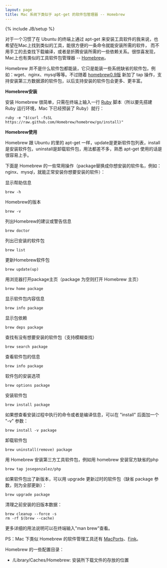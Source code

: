```yaml
---
layout: page
title: Mac 系统下类似于 apt-get 的软件包管理器 -- Homebrew
---
```

{% include JB/setup %}

对于一个习惯了在 Ubuntu 的终端上通过 apt-get 来安装工具软件的我来说，也希望在Mac上找到类似的工具，能很方便的一条命令就能安装所需的软件，
而不用手工的去查找下载编译，或者是折腾安装所需的一些依赖关系。很惊喜发现，Mac上也有类似的工具软件包管理器 --
[Homebrew](http://mxcl.github.com/homebrew/)。

Homebrew 并不是什么软件包都能装，它只是能装一些系统缺省的软件包，例如：wget、nginx、mysql等等。不过随着
[homebrew0.9版](https://github.com/mxcl/homebrew/wiki/Homebrew-0.9) 新加了 tap
操作，支持安装第三方数据源的软件包，以后支持安装的软件包会更多、更丰富。

**Homebrew安装**

安装 Homebrew 很简单，只需在终端上输入一行 [Ruby](https://www.ruby-lang.org/) 脚本（所以要先搭建 Ruby
运行环境，Mac 下已经预装了 Ruby）就行：

    
    
    ruby -e "$(curl -fsSL https://raw.github.com/Homebrew/homebrew/go/install)"
    

**Homebrew使用**

Homebrew 跟 Ubuntu 的里的 apt-get
一样，update是更新软件包列表，install是安装软件包，uninstall是卸载软件包，用法都差不多，熟悉 apt-get 使用的话是很容易上手。

下面是 Homebrew 的一些常用操作（package替换成你想安装的软件名，例如：nginx、mysql，就能正常安装你想要安装的软件）：

显示帮助信息

    
    
    brew -h

Homebrew的版本

    
    
    brew -v

列出Homebrew的建议或警告信息

    
    
    brew doctor

列出已安装的软件包

    
    
    brew list 

更新Homebrew软件包

    
    
    brew update(up)

用浏览器打开package主页（package 为空则打开 Homebrew 主页）

    
    
    brew home package

显示软件包内容信息

    
    
    brew info package

显示包依赖

    
    
    brew deps package

查找有没有想要安装的软件包（支持模糊查找）

    
    
    brew search package

查看软件包的信息

    
    
    brew info package

软件包的安装选项

    
    
    brew options package

安装软件包

    
    
    brew install package

如果想查看安装过程中执行的命令或者是编译信息，可以在 "install" 后面加一个 "-v" 参数：

    
    
    brew install -v package

卸载软件包

    
    
    brew uninstall(remove) package 

用 Homebrew 安装第三方工具软件包，例如用 homebrew 安装官方缺省的php

    
    
    brew tap josegonzalez/php

如果软件包出了新版本，可以用 upgrade 更新过时的软件包（缺省 package 参数，则为全部更新）：

    
    
    brew upgrade package

清理之前安装的旧版本数据：

    
    
    brew cleanup --force -s
    rm -rf $(brew --cache)
    

更多详细的用法说明可以在终端输入"man brew"查看。

PS：Mac 下类似 Homebrew 的软件管理工具还有
[MacPorts](http://www.macports.org/)、[Fink](http://fink.thetis.ig42.org/)。

Homebrew 的一些配置目录：

  * /Library/Caches/Homebrew: 安装所下载文件的存放的位置


